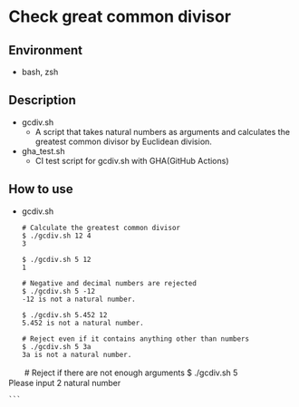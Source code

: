 # Check great common divisor

## Environment
  - bash, zsh

## Description
  - gcdiv.sh 
    - A script that takes natural numbers as arguments and calculates the greatest common divisor by Euclidean division.
  - gha_test.sh
    - CI test script for gcdiv.sh with GHA(GitHub Actions)

## How to use
  - gcdiv.sh
    ```
    # Calculate the greatest common divisor
    $ ./gcdiv.sh 12 4
    3

    $ ./gcdiv.sh 5 12
    1
    
    # Negative and decimal numbers are rejected
    $ ./gcdiv.sh 5 -12
    -12 is not a natural number.

    $ ./gcdiv.sh 5.452 12
    5.452 is not a natural number.

    # Reject even if it contains anything other than numbers
    $ ./gcdiv.sh 5 3a    
    3a is not a natural number.

　　# Reject if there are not enough arguments
    $ ./gcdiv.sh 5   
    Please input 2 natural number

    ```